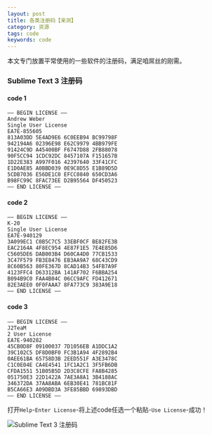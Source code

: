 ```yaml
---
layout: post
title: 各类注册码【亲测】
category: 资源
tags: code
keywords: code
---
```


本文专门放置平常使用的一些软件的注册码，满足咱屌丝的刚需。

### Sublime Text 3 注册码
#### code 1
	—– BEGIN LICENSE —–
	Andrew Weber
	Single User License
	EA7E-855605
	813A03DD 5E4AD9E6 6C0EEB94 BC99798F
	942194A6 02396E98 E62C9979 4BB979FE
	91424C9D A45400BF F6747D88 2FB88078
	90F5CC94 1CDC92DC 8457107A F151657B
	1D22E383 A997F016 42397640 33F41CFC
	E1D0AE85 A0BBD039 0E9C8D55 E1B89D5D
	5CDB7036 E56DE1C0 EFCC0840 650CD3A6
	B98FC99C 8FAC73EE D2B95564 DF450523
	—— END LICENSE ——
#### code 2
	—– BEGIN LICENSE —–
	K-20
	Single User License
	EA7E-940129
	3A099EC1 C0B5C7C5 33EBF0CF BE82FE3B
	EAC2164A 4F8EC954 4E87F1E5 7E4E85D6
	C5605DE6 DAB003B4 D60CA4D0 77CB1533
	3C47F579 FB3E8476 EB3AA9A7 68C43CD9
	8C60B563 80FE367D 8CAD14B3 54FB7A9F
	4123FFC4 D63312BA 141AF702 F6BBA254
	B094B9C0 FAA4B04C 06CC9AFC FD412671
	82E3AEE0 0F0FAAA7 8FA773C9 383A9E18
	—— END LICENSE ——
#### code 3
	—– BEGIN LICENSE —–
	J2TeaM
	2 User License
	EA7E-940282
	45CB0D8F 09100037 7D1056EB A1DDC1A2
	39C102C5 DF8D0BF0 FC3B1A94 4F2892B4
	0AEE61BA 65758D3B 2EED551F A3E3478C
	C1C0E04E CA4E4541 1FC1A2C1 3F5FB6DB
	CFDA1551 51B05B5D 2D3C8CFE FA8B4285
	051750E3 22D1422A 7AE3A8A1 3B4188AC
	346372DA 37AA8ABA 6EB30E41 781BC81F
	B5CA66E3 A09DBD3A 3FE85BBD 69893DBD
	—— END LICENSE ——

打开`Help`-`Enter License`-将上述code任选一个粘贴-`Use License`-成功！

![Sublime Text 3 注册码](http://7xl7o9.com1.z0.glb.clouddn.com/zdxst3r.png)